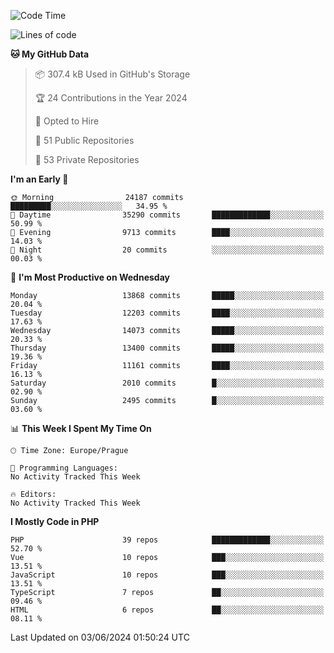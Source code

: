 <!--START_SECTION:waka-->
![Code Time](http://img.shields.io/badge/Code%20Time-1%2C583%20hrs%2058%20mins-blue)

![Lines of code](https://img.shields.io/badge/From%20Hello%20World%20I%27ve%20Written-22.0%20million%20lines%20of%20code-blue)

**🐱 My GitHub Data** 

> 📦 307.4 kB Used in GitHub's Storage 
 > 
> 🏆 24 Contributions in the Year 2024
 > 
> 💼 Opted to Hire
 > 
> 📜 51 Public Repositories 
 > 
> 🔑 53 Private Repositories 
 > 
**I'm an Early 🐤** 

```text
🌞 Morning                24187 commits       █████████░░░░░░░░░░░░░░░░   34.95 % 
🌆 Daytime                35290 commits       █████████████░░░░░░░░░░░░   50.99 % 
🌃 Evening                9713 commits        ████░░░░░░░░░░░░░░░░░░░░░   14.03 % 
🌙 Night                  20 commits          ░░░░░░░░░░░░░░░░░░░░░░░░░   00.03 % 
```
📅 **I'm Most Productive on Wednesday** 

```text
Monday                   13868 commits       █████░░░░░░░░░░░░░░░░░░░░   20.04 % 
Tuesday                  12203 commits       ████░░░░░░░░░░░░░░░░░░░░░   17.63 % 
Wednesday                14073 commits       █████░░░░░░░░░░░░░░░░░░░░   20.33 % 
Thursday                 13400 commits       █████░░░░░░░░░░░░░░░░░░░░   19.36 % 
Friday                   11161 commits       ████░░░░░░░░░░░░░░░░░░░░░   16.13 % 
Saturday                 2010 commits        █░░░░░░░░░░░░░░░░░░░░░░░░   02.90 % 
Sunday                   2495 commits        █░░░░░░░░░░░░░░░░░░░░░░░░   03.60 % 
```


📊 **This Week I Spent My Time On** 

```text
🕑︎ Time Zone: Europe/Prague

💬 Programming Languages: 
No Activity Tracked This Week

🔥 Editors: 
No Activity Tracked This Week
```

**I Mostly Code in PHP** 

```text
PHP                      39 repos            █████████████░░░░░░░░░░░░   52.70 % 
Vue                      10 repos            ███░░░░░░░░░░░░░░░░░░░░░░   13.51 % 
JavaScript               10 repos            ███░░░░░░░░░░░░░░░░░░░░░░   13.51 % 
TypeScript               7 repos             ██░░░░░░░░░░░░░░░░░░░░░░░   09.46 % 
HTML                     6 repos             ██░░░░░░░░░░░░░░░░░░░░░░░   08.11 % 
```




 Last Updated on 03/06/2024 01:50:24 UTC
<!--END_SECTION:waka-->
<!--
**AlexKratky/AlexKratky** is a ✨ _special_ ✨ repository because its `README.md` (this file) appears on your GitHub profile.

Here are some ideas to get you started:

- 🔭 I’m currently working on ...
- 🌱 I’m currently learning ...
- 👯 I’m looking to collaborate on ...
- 🤔 I’m looking for help with ...
- 💬 Ask me about ...
- 📫 How to reach me: ...
- 😄 Pronouns: ...
- ⚡ Fun fact: ...
-->

